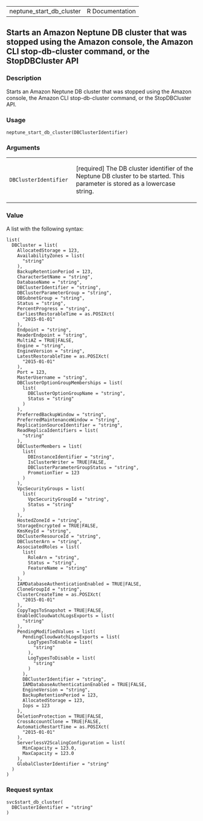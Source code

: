 <table style="width: 100%;">
<tbody>
<tr class="odd">
<td>neptune_start_db_cluster</td>
<td style="text-align: right;">R Documentation</td>
</tr>
</tbody>
</table>

## Starts an Amazon Neptune DB cluster that was stopped using the Amazon console, the Amazon CLI stop-db-cluster command, or the StopDBCluster API

### Description

Starts an Amazon Neptune DB cluster that was stopped using the Amazon
console, the Amazon CLI stop-db-cluster command, or the StopDBCluster
API.

### Usage

    neptune_start_db_cluster(DBClusterIdentifier)

### Arguments

<table>
<colgroup>
<col style="width: 35%" />
<col style="width: 65%" />
</colgroup>
<tbody>
<tr class="odd">
<td><code
id="neptune_start_db_cluster_:_DBClusterIdentifier">DBClusterIdentifier</code></td>
<td><p>[required] The DB cluster identifier of the Neptune DB cluster to
be started. This parameter is stored as a lowercase string.</p></td>
</tr>
</tbody>
</table>

### Value

A list with the following syntax:

    list(
      DBCluster = list(
        AllocatedStorage = 123,
        AvailabilityZones = list(
          "string"
        ),
        BackupRetentionPeriod = 123,
        CharacterSetName = "string",
        DatabaseName = "string",
        DBClusterIdentifier = "string",
        DBClusterParameterGroup = "string",
        DBSubnetGroup = "string",
        Status = "string",
        PercentProgress = "string",
        EarliestRestorableTime = as.POSIXct(
          "2015-01-01"
        ),
        Endpoint = "string",
        ReaderEndpoint = "string",
        MultiAZ = TRUE|FALSE,
        Engine = "string",
        EngineVersion = "string",
        LatestRestorableTime = as.POSIXct(
          "2015-01-01"
        ),
        Port = 123,
        MasterUsername = "string",
        DBClusterOptionGroupMemberships = list(
          list(
            DBClusterOptionGroupName = "string",
            Status = "string"
          )
        ),
        PreferredBackupWindow = "string",
        PreferredMaintenanceWindow = "string",
        ReplicationSourceIdentifier = "string",
        ReadReplicaIdentifiers = list(
          "string"
        ),
        DBClusterMembers = list(
          list(
            DBInstanceIdentifier = "string",
            IsClusterWriter = TRUE|FALSE,
            DBClusterParameterGroupStatus = "string",
            PromotionTier = 123
          )
        ),
        VpcSecurityGroups = list(
          list(
            VpcSecurityGroupId = "string",
            Status = "string"
          )
        ),
        HostedZoneId = "string",
        StorageEncrypted = TRUE|FALSE,
        KmsKeyId = "string",
        DbClusterResourceId = "string",
        DBClusterArn = "string",
        AssociatedRoles = list(
          list(
            RoleArn = "string",
            Status = "string",
            FeatureName = "string"
          )
        ),
        IAMDatabaseAuthenticationEnabled = TRUE|FALSE,
        CloneGroupId = "string",
        ClusterCreateTime = as.POSIXct(
          "2015-01-01"
        ),
        CopyTagsToSnapshot = TRUE|FALSE,
        EnabledCloudwatchLogsExports = list(
          "string"
        ),
        PendingModifiedValues = list(
          PendingCloudwatchLogsExports = list(
            LogTypesToEnable = list(
              "string"
            ),
            LogTypesToDisable = list(
              "string"
            )
          ),
          DBClusterIdentifier = "string",
          IAMDatabaseAuthenticationEnabled = TRUE|FALSE,
          EngineVersion = "string",
          BackupRetentionPeriod = 123,
          AllocatedStorage = 123,
          Iops = 123
        ),
        DeletionProtection = TRUE|FALSE,
        CrossAccountClone = TRUE|FALSE,
        AutomaticRestartTime = as.POSIXct(
          "2015-01-01"
        ),
        ServerlessV2ScalingConfiguration = list(
          MinCapacity = 123.0,
          MaxCapacity = 123.0
        ),
        GlobalClusterIdentifier = "string"
      )
    )

### Request syntax

    svc$start_db_cluster(
      DBClusterIdentifier = "string"
    )
